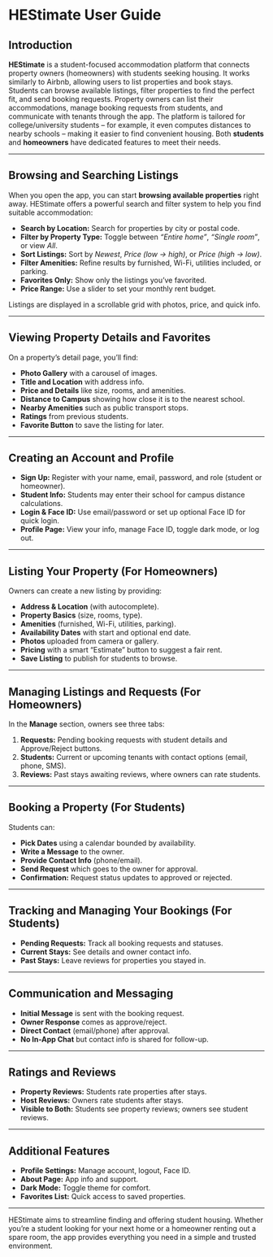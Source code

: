 # HEStimate User Guide

## Introduction

**HEStimate** is a student-focused accommodation platform that connects property owners (homeowners) with students seeking housing. It works similarly to Airbnb, allowing users to list properties and book stays. Students can browse available listings, filter properties to find the perfect fit, and send booking requests. Property owners can list their accommodations, manage booking requests from students, and communicate with tenants through the app. The platform is tailored for college/university students – for example, it even computes distances to nearby schools – making it easier to find convenient housing. Both **students** and **homeowners** have dedicated features to meet their needs.

---

## Browsing and Searching Listings

When you open the app, you can start **browsing available properties** right away. HEStimate offers a powerful search and filter system to help you find suitable accommodation:

- **Search by Location:** Search for properties by city or postal code.  
- **Filter by Property Type:** Toggle between *“Entire home”*, *“Single room”*, or view *All*.  
- **Sort Listings:** Sort by *Newest*, *Price (low → high)*, or *Price (high → low)*.  
- **Filter Amenities:** Refine results by furnished, Wi-Fi, utilities included, or parking.  
- **Favorites Only:** Show only the listings you’ve favorited.  
- **Price Range:** Use a slider to set your monthly rent budget.  

Listings are displayed in a scrollable grid with photos, price, and quick info.

---

## Viewing Property Details and Favorites

On a property’s detail page, you’ll find:

- **Photo Gallery** with a carousel of images.  
- **Title and Location** with address info.  
- **Price and Details** like size, rooms, and amenities.  
- **Distance to Campus** showing how close it is to the nearest school.  
- **Nearby Amenities** such as public transport stops.  
- **Ratings** from previous students.  
- **Favorite Button** to save the listing for later.  

---

## Creating an Account and Profile

- **Sign Up:** Register with your name, email, password, and role (student or homeowner).  
- **Student Info:** Students may enter their school for campus distance calculations.  
- **Login & Face ID:** Use email/password or set up optional Face ID for quick login.  
- **Profile Page:** View your info, manage Face ID, toggle dark mode, or log out.  

---

## Listing Your Property (For Homeowners)

Owners can create a new listing by providing:  

- **Address & Location** (with autocomplete).  
- **Property Basics** (size, rooms, type).  
- **Amenities** (furnished, Wi-Fi, utilities, parking).  
- **Availability Dates** with start and optional end date.  
- **Photos** uploaded from camera or gallery.  
- **Pricing** with a smart “Estimate” button to suggest a fair rent.  
- **Save Listing** to publish for students to browse.  

---

## Managing Listings and Requests (For Homeowners)

In the **Manage** section, owners see three tabs:  

1. **Requests:** Pending booking requests with student details and Approve/Reject buttons.  
2. **Students:** Current or upcoming tenants with contact options (email, phone, SMS).  
3. **Reviews:** Past stays awaiting reviews, where owners can rate students.  

---

## Booking a Property (For Students)

Students can:  

- **Pick Dates** using a calendar bounded by availability.  
- **Write a Message** to the owner.  
- **Provide Contact Info** (phone/email).  
- **Send Request** which goes to the owner for approval.  
- **Confirmation:** Request status updates to approved or rejected.  

---

## Tracking and Managing Your Bookings (For Students)

- **Pending Requests:** Track all booking requests and statuses.  
- **Current Stays:** See details and owner contact info.  
- **Past Stays:** Leave reviews for properties you stayed in.  

---

## Communication and Messaging

- **Initial Message** is sent with the booking request.  
- **Owner Response** comes as approve/reject.  
- **Direct Contact** (email/phone) after approval.  
- **No In-App Chat** but contact info is shared for follow-up.  

---

## Ratings and Reviews

- **Property Reviews:** Students rate properties after stays.  
- **Host Reviews:** Owners rate students after stays.  
- **Visible to Both:** Students see property reviews; owners see student reviews.  

---

## Additional Features

- **Profile Settings:** Manage account, logout, Face ID.  
- **About Page:** App info and support.  
- **Dark Mode:** Toggle theme for comfort.  
- **Favorites List:** Quick access to saved properties.  

---

HEStimate aims to streamline finding and offering student housing. Whether you’re a student looking for your next home or a homeowner renting out a spare room, the app provides everything you need in a simple and trusted environment.
